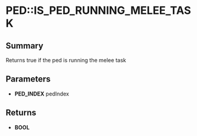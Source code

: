 # PED::IS_PED_RUNNING_MELEE_TASK

## Summary
Returns true if the ped is running the melee task

## Parameters
* **PED_INDEX** pedIndex

## Returns
* **BOOL**